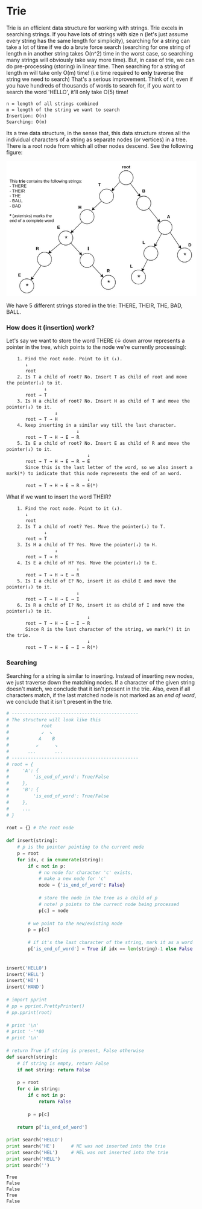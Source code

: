 
# Trie
Trie is an efficient data structure for working with strings. Trie excels in searching strings. If you have lots of strings with size n (let's just assume every string has the same length for simplicity), searching for a string can take a lot of time if we do a brute force search (searching for one string of length n in another string takes O(n^2) time in the worst case, so searching many strings will obviously take way more time). But, in case of trie, we can do pre-processing (storing) in linear time. Then searching for a string of length m will take only O(m) time! (i.e time required to **only** traverse the string we need to search) That's a serious improvement. Think of it, even if you have hundreds of thousands of words to search for, if you want to search the word 'HELLO', it'll only take O(5) time!

```
n = length of all strings combined
m = length of the string we want to search
Insertion: O(n)
Searching: O(m)
```

Its a tree data structure, in the sense that, this data structure stores all the individual characters of a string as separate nodes (or vertices) in a tree. There is a root node from which all other nodes descend. See the following figure:

<img src="../../media/Trie.jpg" width="600px" alt="Trie">

We have 5 different strings stored in the trie: THERE, THEIR, THE, BAD, BALL.

### How does it (insertion) work?
Let's say we want to store the word THERE (↓ down arrow represents a pointer in the tree, which points to the node we're currently processing):

```
    1. Find the root node. Point to it (↓).
       ↓
       root
    2. Is T a child of root? No. Insert T as child of root and move the pointer(↓) to it.
              ↓
       root → T
    3. Is H a child of root? No. Insert H as child of T and move the pointer(↓) to it.
                  ↓
       root → T → H
    4. keep inserting in a similar way till the last character.
                          ↓
       root → T → H → E → R
    5. Is E a child of root? No. Insert E as child of R and move the pointer(↓) to it.
                              ↓
       root → T → H → E → R → E
       Since this is the last letter of the word, so we also insert a mark(*) to indicate that this node represents the end of an word.
                              ↓
       root → T → H → E → R → E(*)
```

What if we want to insert the word THEIR?
```
    1. Find the root node. Point to it (↓).
       ↓
       root
    2. Is T a child of root? Yes. Move the pointer(↓) to T.
              ↓
       root → T
    3. Is H a child of T? Yes. Move the pointer(↓) to H.
                  ↓
       root → T → H
    4. Is E a child of H? Yes. Move the pointer(↓) to E.
                          ↓
       root → T → H → E → R
    5. Is I a child of E? No, insert it as child E and move the pointer(↓) to it.
                          ↓
       root → T → H → E → I
    6. Is R a child of I? No, insert it as child of I and move the pointer(↓) to it.
                              ↓
       root → T → H → E → I → R
       Since R is the last character of the string, we mark(*) it in the trie.
                              ↓
       root → T → H → E → I → R(*)
```

### Searching
Searching for a string is similar to inserting. Instead of inserting new nodes, we just traverse down the matching nodes. If a character of the given string doesn't match, we conclude that it isn't present in the trie. Also, even if all characters match, if the last matched node is not marked as an _end of word_, we conclude that it isn't present in the trie.


```python
# -----------------------------------------------
# The structure will look like this
#            root
#            ↙  ↘
#           A    B
#          ↙      ↘
#       ...       ...
# -----------------------------------------------
# root = {
#     'A': {
#         'is_end_of_word': True/False
#     },
#     'B': {
#         'is_end_of_word': True/False
#     },
#     ...
# }

root = {} # the root node

def insert(string):
    # p is the pointer pointing to the current node
    p = root
    for idx, c in enumerate(string):
        if c not in p:
            # no node for character 'c' exists,
            # make a new node for 'c'
            node = {'is_end_of_word': False}
            
            # store the node in the tree as a child of p
            # note! p points to the current node being processed
            p[c] = node
        
        # we point to the new/existing node
        p = p[c]
        
        # if it's the last character of the string, mark it as a word
        p['is_end_of_word'] = True if idx == len(string)-1 else False


insert('HELLO')
insert('HELL')
insert('HI')
insert('HAND')

# import pprint
# pp = pprint.PrettyPrinter()
# pp.pprint(root)

# print '\n'
# print '-'*80
# print '\n'

# return True if string is present, False otherwise
def search(string):
    # if string is empty, return False
    if not string: return False
    
    p = root
    for c in string:
        if c not in p:
            return False

        p = p[c]

    return p['is_end_of_word']

print search('HELLO')
print search('HE')      # HE was not inserted into the trie
print search('HEL')     # HEL was not inserted into the trie
print search('HELL')
print search('')
```

    True
    False
    False
    True
    False

